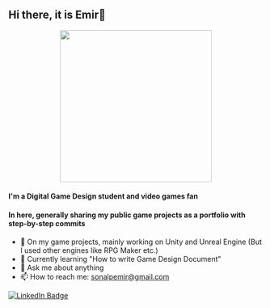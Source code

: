 
## Hi there, it is Emir👋

<div id="header" align="center">
  <img src="https://media.giphy.com/media/H5HC46hVQLK6WMvUB7/giphy.gif" width="300"/>
</div>

#### I'm a Digital Game Design student and video games fan 
#### In here, generally sharing my public game projects as a portfolio with step-by-step commits


- 🔭 On my game projects, mainly working on Unity and Unreal Engine (But I used other engines like RPG Maker etc.)
- 🌱 Currently learning "How to write Game Design Document"
- 💬 Ask me about anything
- 📫 How to reach me: sonalpemir@gmail.com

<div id="badges">
  <a href="https://www.linkedin.com/in/emir-sonalp-3533b121b/">
    <img src="https://img.shields.io/badge/LinkedIn-blue?style=for-the-badge&logo=linkedin&logoColor=white" alt="LinkedIn Badge"/>
  </a>
</div>
